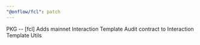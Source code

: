 ```yaml
---
"@onflow/fcl": patch
---
```


PKG -- [fcl] Adds mainnet Interaction Template Audit contract to Interaction Template Utils
